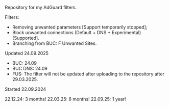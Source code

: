Repository for my AdGuard filters.



Filters:
- Removing unwanted parameters [Support temporarily stopped];
- Block unwanted connections (Default + DNS + Experimental) [Supported].
- Branching from BUC: F Unwanted Sites.

Updated 24.09.2025
- BUC: 24.09
- BUC DNS: 24.09
- FUS: The filter will not be updated after uploading to the repository after 29.03.2025.

Started 22.09.2024

22.12.24: 3 months!
22.03.25: 6 months!
22.09.25: 1 year!
